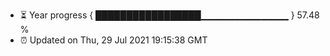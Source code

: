 - ⏳ Year progress { █████████████████▁▁▁▁▁▁▁▁▁▁▁▁▁ } 57.48 %
- ⏰ Updated on Thu, 29 Jul 2021 19:15:38 GMT

